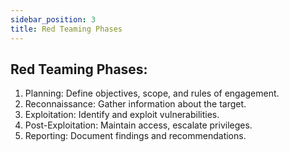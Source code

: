 ```yaml
---
sidebar_position: 3
title: Red Teaming Phases
---
```


## Red Teaming Phases:
1. Planning: Define objectives, scope, and rules of engagement.
2. Reconnaissance: Gather information about the target.
3. Exploitation: Identify and exploit vulnerabilities.
4. Post-Exploitation: Maintain access, escalate privileges.
5. Reporting: Document findings and recommendations.



